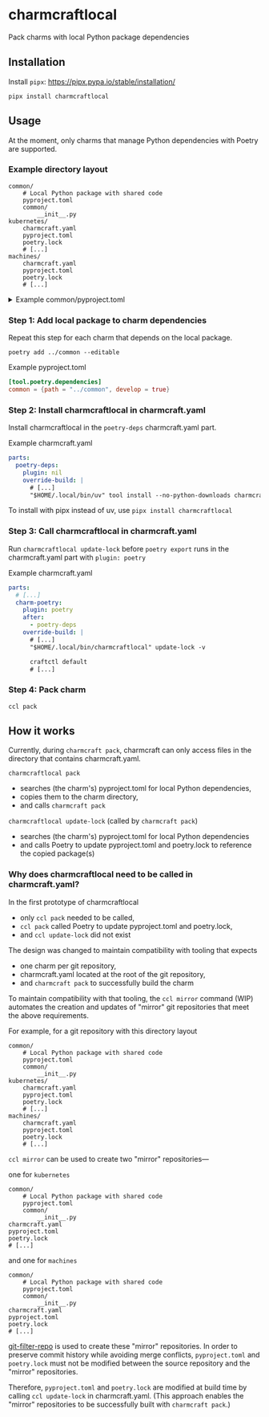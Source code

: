 # charmcraftlocal
Pack charms with local Python package dependencies

## Installation
Install `pipx`: https://pipx.pypa.io/stable/installation/
```
pipx install charmcraftlocal
```

## Usage
At the moment, only charms that manage Python dependencies with Poetry are supported.

### Example directory layout
```
common/
    # Local Python package with shared code
    pyproject.toml
    common/
        __init__.py
kubernetes/
    charmcraft.yaml
    pyproject.toml
    poetry.lock
    # [...]
machines/
    charmcraft.yaml
    pyproject.toml
    poetry.lock
    # [...]
```

<details>
<summary>Example common/pyproject.toml</summary>

```toml
[project]
name = "common"
version = "0.1.0"
requires-python = ">=3.10"
dependencies = [
]

[build-system]
requires = ["poetry-core>=2.0.0,<3.0.0"]
build-backend = "poetry.core.masonry.api"
```
</details>


### Step 1: Add local package to charm dependencies

Repeat this step for each charm that depends on the local package.

```
poetry add ../common --editable
```

Example pyproject.toml
```toml
[tool.poetry.dependencies]
common = {path = "../common", develop = true}
```

### Step 2: Install charmcraftlocal in charmcraft.yaml
Install charmcraftlocal in the `poetry-deps` charmcraft.yaml part.

Example charmcraft.yaml
```yaml
parts:
  poetry-deps:
    plugin: nil
    override-build: |
      # [...]
      "$HOME/.local/bin/uv" tool install --no-python-downloads charmcraftlocal
```

To install with pipx instead of uv, use `pipx install charmcraftlocal`

### Step 3: Call charmcraftlocal in charmcraft.yaml
Run `charmcraftlocal update-lock` before `poetry export` runs in the charmcraft.yaml part with `plugin: poetry`

Example charmcraft.yaml
```yaml
parts:
  # [...]
  charm-poetry:
    plugin: poetry
    after:
      - poetry-deps
    override-build: |
      # [...]
      "$HOME/.local/bin/charmcraftlocal" update-lock -v

      craftctl default
      # [...]
```


### Step 4: Pack charm
```
ccl pack
```

## How it works
Currently, during `charmcraft pack`, charmcraft can only access files in the directory that contains charmcraft.yaml.

`charmcraftlocal pack`
- searches (the charm's) pyproject.toml for local Python dependencies,
- copies them to the charm directory,
- and calls `charmcraft pack`

`charmcraftlocal update-lock` (called by `charmcraft pack`)
- searches (the charm's) pyproject.toml for local Python dependencies
- and calls Poetry to update pyproject.toml and poetry.lock to reference the copied package(s)

### Why does charmcraftlocal need to be called in charmcraft.yaml?
In the first prototype of charmcraftlocal
- only `ccl pack` needed to be called,
- `ccl pack` called Poetry to update pyproject.toml and poetry.lock,
- and `ccl update-lock` did not exist

The design was changed to maintain compatibility with tooling that expects
- one charm per git repository,
- charmcraft.yaml located at the root of the git repository,
- and `charmcraft pack` to successfully build the charm

To maintain compatibility with that tooling, the `ccl mirror` command (WIP) automates the creation and updates of "mirror" git repositories that meet the above requirements.

For example, for a git repository with this directory layout
```
common/
    # Local Python package with shared code
    pyproject.toml
    common/
        __init__.py
kubernetes/
    charmcraft.yaml
    pyproject.toml
    poetry.lock
    # [...]
machines/
    charmcraft.yaml
    pyproject.toml
    poetry.lock
    # [...]
```

`ccl mirror` can be used to create two "mirror" repositories—

one for `kubernetes`
```
common/
    # Local Python package with shared code
    pyproject.toml
    common/
        __init__.py
charmcraft.yaml
pyproject.toml
poetry.lock
# [...]
```

and one for `machines`
```
common/
    # Local Python package with shared code
    pyproject.toml
    common/
        __init__.py
charmcraft.yaml
pyproject.toml
poetry.lock
# [...]
```

[git-filter-repo](https://github.com/newren/git-filter-repo) is used to create these "mirror" repositories. In order to preserve commit history while avoiding merge conflicts, `pyproject.toml` and `poetry.lock` must not be modified between the source repository and the "mirror" repositories.

Therefore, `pyproject.toml` and `poetry.lock` are modified at build time by calling `ccl update-lock` in charmcraft.yaml. (This approach enables the "mirror" repositories to be successfully built with `charmcraft pack`.)
